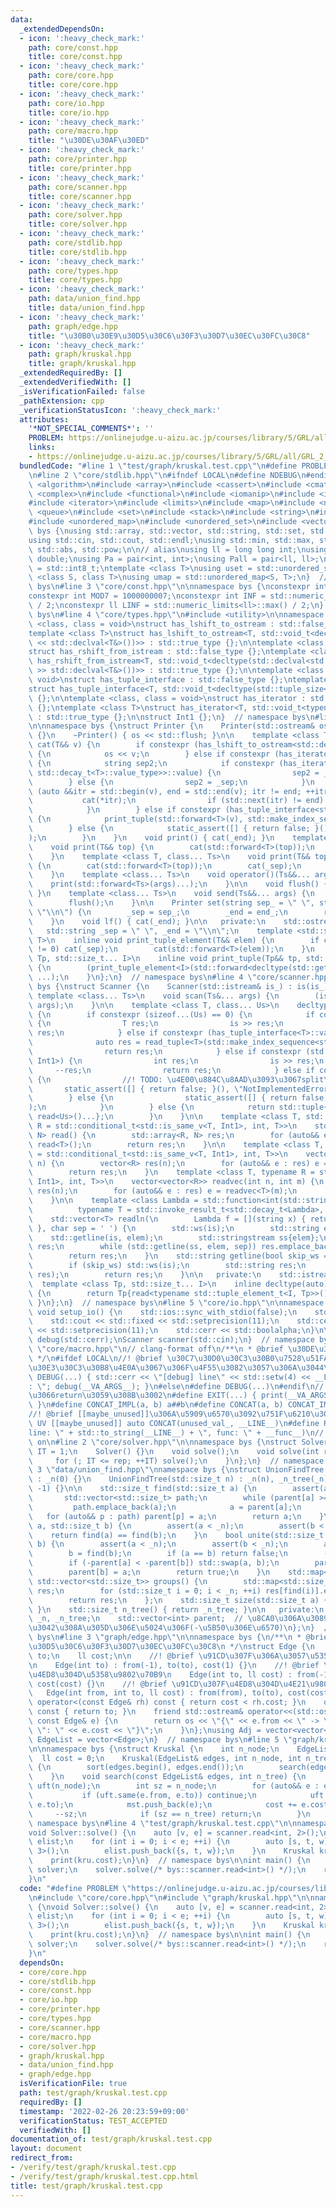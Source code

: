 ```yaml
---
data:
  _extendedDependsOn:
  - icon: ':heavy_check_mark:'
    path: core/const.hpp
    title: core/const.hpp
  - icon: ':heavy_check_mark:'
    path: core/core.hpp
    title: core/core.hpp
  - icon: ':heavy_check_mark:'
    path: core/io.hpp
    title: core/io.hpp
  - icon: ':heavy_check_mark:'
    path: core/macro.hpp
    title: "\u30DE\u30AF\u30ED"
  - icon: ':heavy_check_mark:'
    path: core/printer.hpp
    title: core/printer.hpp
  - icon: ':heavy_check_mark:'
    path: core/scanner.hpp
    title: core/scanner.hpp
  - icon: ':heavy_check_mark:'
    path: core/solver.hpp
    title: core/solver.hpp
  - icon: ':heavy_check_mark:'
    path: core/stdlib.hpp
    title: core/stdlib.hpp
  - icon: ':heavy_check_mark:'
    path: core/types.hpp
    title: core/types.hpp
  - icon: ':heavy_check_mark:'
    path: data/union_find.hpp
    title: data/union_find.hpp
  - icon: ':heavy_check_mark:'
    path: graph/edge.hpp
    title: "\u30B0\u30E9\u30D5\u30C6\u30F3\u30D7\u30EC\u30FC\u30C8"
  - icon: ':heavy_check_mark:'
    path: graph/kruskal.hpp
    title: graph/kruskal.hpp
  _extendedRequiredBy: []
  _extendedVerifiedWith: []
  _isVerificationFailed: false
  _pathExtension: cpp
  _verificationStatusIcon: ':heavy_check_mark:'
  attributes:
    '*NOT_SPECIAL_COMMENTS*': ''
    PROBLEM: https://onlinejudge.u-aizu.ac.jp/courses/library/5/GRL/all/GRL_2_A
    links:
    - https://onlinejudge.u-aizu.ac.jp/courses/library/5/GRL/all/GRL_2_A
  bundledCode: "#line 1 \"test/graph/kruskal.test.cpp\"\n#define PROBLEM \"https://onlinejudge.u-aizu.ac.jp/courses/library/5/GRL/all/GRL_2_A\"\
    \n#line 2 \"core/stdlib.hpp\"\n#ifndef LOCAL\n#define NDEBUG\n#endif\n\n#include\
    \ <algorithm>\n#include <array>\n#include <cassert>\n#include <cmath>\n#include\
    \ <complex>\n#include <functional>\n#include <iomanip>\n#include <iostream>\n\
    #include <iterator>\n#include <limits>\n#include <map>\n#include <numeric>\n#include\
    \ <queue>\n#include <set>\n#include <stack>\n#include <string>\n#include <type_traits>\n\
    #include <unordered_map>\n#include <unordered_set>\n#include <vector>\n\nnamespace\
    \ bys {\nusing std::array, std::vector, std::string, std::set, std::map, std::pair;\n\
    using std::cin, std::cout, std::endl;\nusing std::min, std::max, std::sort, std::reverse,\
    \ std::abs, std::pow;\n\n// alias\nusing ll = long long int;\nusing ld = long\
    \ double;\nusing Pa = pair<int, int>;\nusing Pall = pair<ll, ll>;\nusing ibool\
    \ = std::int8_t;\ntemplate <class T>\nusing uset = std::unordered_set<T>;\ntemplate\
    \ <class S, class T>\nusing umap = std::unordered_map<S, T>;\n}  // namespace\
    \ bys\n#line 3 \"core/const.hpp\"\n\nnamespace bys {\nconstexpr int MOD = 998244353;\n\
    constexpr int MOD7 = 1000000007;\nconstexpr int INF = std::numeric_limits<int>::max()\
    \ / 2;\nconstexpr ll LINF = std::numeric_limits<ll>::max() / 2;\n}  // namespace\
    \ bys\n#line 4 \"core/types.hpp\"\n#include <utility>\n\nnamespace bys {\ntemplate\
    \ <class, class = void>\nstruct has_lshift_to_ostream : std::false_type {};\n\
    template <class T>\nstruct has_lshift_to_ostream<T, std::void_t<decltype(std::declval<std::ostream&>()\
    \ << std::declval<T&>())>> : std::true_type {};\n\ntemplate <class, class = void>\n\
    struct has_rshift_from_istream : std::false_type {};\ntemplate <class T>\nstruct\
    \ has_rshift_from_istream<T, std::void_t<decltype(std::declval<std::istream&>()\
    \ >> std::declval<T&>())>> : std::true_type {};\n\ntemplate <class T, class =\
    \ void>\nstruct has_tuple_interface : std::false_type {};\ntemplate <class T>\n\
    struct has_tuple_interface<T, std::void_t<decltype(std::tuple_size<T>())>> : std::true_type\
    \ {};\n\ntemplate <class, class = void>\nstruct has_iterator : std::false_type\
    \ {};\ntemplate <class T>\nstruct has_iterator<T, std::void_t<typename T::iterator>>\
    \ : std::true_type {};\n\nstruct Int1 {};\n}  // namespace bys\n#line 4 \"core/printer.hpp\"\
    \n\nnamespace bys {\nstruct Printer {\n    Printer(std::ostream& os_) : os(os_)\
    \ {}\n    ~Printer() { os << std::flush; }\n\n    template <class T>\n    void\
    \ cat(T&& v) {\n        if constexpr (has_lshift_to_ostream<std::decay_t<T>>::value)\
    \ {\n            os << v;\n        } else if constexpr (has_iterator<std::decay_t<T>>::value)\
    \ {\n            string sep2;\n            if constexpr (has_iterator<std::decay_t<typename\
    \ std::decay_t<T>::value_type>>::value) {\n                sep2 = _end;\n    \
    \        } else {\n                sep2 = _sep;\n            }\n            for\
    \ (auto &&itr = std::begin(v), end = std::end(v); itr != end; ++itr) {\n     \
    \           cat(*itr);\n                if (std::next(itr) != end) cat(sep2);\n\
    \            }\n        } else if constexpr (has_tuple_interface<std::decay_t<T>>::value)\
    \ {\n            print_tuple(std::forward<T>(v), std::make_index_sequence<std::tuple_size_v<std::decay_t<T>>>());\n\
    \        } else {\n            static_assert([] { return false; }(), \"type error\"\
    );\n        }\n    }\n    void print() { cat(_end); }\n    template <class T>\n\
    \    void print(T&& top) {\n        cat(std::forward<T>(top));\n        cat(_end);\n\
    \    }\n    template <class T, class... Ts>\n    void print(T&& top, Ts&&... args)\
    \ {\n        cat(std::forward<T>(top));\n        cat(_sep);\n        print(std::forward<Ts>(args)...);\n\
    \    }\n    template <class... Ts>\n    void operator()(Ts&&... args) {\n    \
    \    print(std::forward<Ts>(args)...);\n    }\n\n    void flush() { os << std::flush;\
    \ }\n    template <class... Ts>\n    void send(Ts&&... args) {\n        print(std::forward<Ts>(args)...);\n\
    \        flush();\n    }\n\n    Printer set(string sep_ = \" \", string end_ =\
    \ \"\\n\") {\n        _sep = sep_;\n        _end = end_;\n        return *this;\n\
    \    }\n    void lf() { cat(_end); }\n\n   private:\n    std::ostream& os;\n \
    \   std::string _sep = \" \", _end = \"\\n\";\n    template <std::size_t I, class\
    \ T>\n    inline void print_tuple_element(T&& elem) {\n        if constexpr (I\
    \ != 0) cat(_sep);\n        cat(std::forward<T>(elem));\n    }\n    template <class\
    \ Tp, std::size_t... I>\n    inline void print_tuple(Tp&& tp, std::index_sequence<I...>)\
    \ {\n        (print_tuple_element<I>(std::forward<decltype(std::get<I>(tp))>(std::get<I>(tp))),\
    \ ...);\n    }\n};\n}  // namespace bys\n#line 4 \"core/scanner.hpp\"\n\nnamespace\
    \ bys {\nstruct Scanner {\n    Scanner(std::istream& is_) : is(is_){};\n\n   \
    \ template <class... Ts>\n    void scan(Ts&... args) {\n        (is >> ... >>\
    \ args);\n    }\n\n    template <class T, class... Us>\n    decltype(auto) read()\
    \ {\n        if constexpr (sizeof...(Us) == 0) {\n            if constexpr (has_rshift_from_istream<T>::value)\
    \ {\n                T res;\n                is >> res;\n                return\
    \ res;\n            } else if constexpr (has_tuple_interface<T>::value) {\n  \
    \              auto res = read_tuple<T>(std::make_index_sequence<std::tuple_size_v<T>>());\n\
    \                return res;\n            } else if constexpr (std::is_same_v<T,\
    \ Int1>) {\n                int res;\n                is >> res;\n           \
    \     --res;\n                return res;\n            } else if constexpr (has_iterator<T>::value)\
    \ {\n                //! TODO: \u4E00\u884C\u8AAD\u3093\u3067split\n         \
    \       static_assert([] { return false; }(), \"NotImplementedError\");\n    \
    \        } else {\n                static_assert([] { return false; }(), \"TypeError\"\
    );\n            }\n        } else {\n            return std::tuple{read<T>(),\
    \ read<Us>()...};\n        }\n    }\n\n    template <class T, std::size_t N, typename\
    \ R = std::conditional_t<std::is_same_v<T, Int1>, int, T>>\n    std::array<R,\
    \ N> read() {\n        std::array<R, N> res;\n        for (auto&& e : res) e =\
    \ read<T>();\n        return res;\n    }\n\n    template <class T, typename R\
    \ = std::conditional_t<std::is_same_v<T, Int1>, int, T>>\n    vector<R> readvec(int\
    \ n) {\n        vector<R> res(n);\n        for (auto&& e : res) e = read<T>();\n\
    \        return res;\n    }\n    template <class T, typename R = std::conditional_t<std::is_same_v<T,\
    \ Int1>, int, T>>\n    vector<vector<R>> readvec(int n, int m) {\n        vector<vector<R>>\
    \ res(n);\n        for (auto&& e : res) e = readvec<T>(m);\n        return res;\n\
    \    }\n\n    template <class Lambda = std::function<int(std::string)>,\n    \
    \          typename T = std::invoke_result_t<std::decay_t<Lambda>, std::string>>\n\
    \    std::vector<T> readln(\n        Lambda f = [](string x) { return std::stoi(x);\
    \ }, char sep = ' ') {\n        std::ws(is);\n        std::string elem;\n    \
    \    std::getline(is, elem);\n        std::stringstream ss{elem};\n        std::vector<T>\
    \ res;\n        while (std::getline(ss, elem, sep)) res.emplace_back(f(elem));\n\
    \        return res;\n    }\n    std::string getline(bool skip_ws = true) {\n\
    \        if (skip_ws) std::ws(is);\n        std::string res;\n        std::getline(is,\
    \ res);\n        return res;\n    }\n\n   private:\n    std::istream& is;\n  \
    \  template <class Tp, std::size_t... I>\n    inline decltype(auto) read_tuple(std::index_sequence<I...>)\
    \ {\n        return Tp{read<typename std::tuple_element_t<I, Tp>>()...};\n   \
    \ }\n};\n}  // namespace bys\n#line 5 \"core/io.hpp\"\n\nnamespace bys {\n__attribute__((constructor))\
    \ void setup_io() {\n    std::ios::sync_with_stdio(false);\n    std::cin.tie(nullptr);\n\
    \    std::cout << std::fixed << std::setprecision(11);\n    std::cerr << std::fixed\
    \ << std::setprecision(11);\n    std::cerr << std::boolalpha;\n}\n\nPrinter print(std::cout),\
    \ debug(std::cerr);\nScanner scanner(std::cin);\n}  // namespace bys\n#line 2\
    \ \"core/macro.hpp\"\n// clang-format off\n/**\n * @brief \u30DE\u30AF\u30ED\n\
    \ */\n#ifdef LOCAL\n//! @brief \u30C7\u30D0\u30C3\u30B0\u7528\u51FA\u529B \u30B8\
    \u30E3\u30C3\u30B8\u4E0A\u3067\u306F\u4F55\u3082\u3057\u306A\u3044\u3002\n#define\
    \ DEBUG(...) { std::cerr << \"[debug] line\" << std::setw(4) << __LINE__ << \"\
    : \"; debug(__VA_ARGS__); }\n#else\n#define DEBUG(...)\n#endif\n//! @brief print\u3057\
    \u3066return\u3059\u308B\u3002\n#define EXIT(...) { print(__VA_ARGS__); return;\
    \ }\n#define CONCAT_IMPL(a, b) a##b\n#define CONCAT(a, b) CONCAT_IMPL(a, b)\n\
    //! @brief [[maybe_unused]]\u306A\u5909\u6570\u3092\u751F\u6210\u3002\n#define\
    \ UV [[maybe_unused]] auto CONCAT(unused_val_, __LINE__)\n#define RE std::runtime_error(\"\
    line: \" + std::to_string(__LINE__) + \", func: \" + __func__)\n// clang-format\
    \ on\n#line 2 \"core/solver.hpp\"\n\nnamespace bys {\nstruct Solver {\n    int\
    \ IT = 1;\n    Solver() {}\n    void solve();\n    void solve(int rep) {\n   \
    \     for (; IT <= rep; ++IT) solve();\n    }\n};\n}  // namespace bys\n#line\
    \ 3 \"data/union_find.hpp\"\nnamespace bys {\nstruct UnionFindTree {\n    UnionFindTree()\
    \ : _n(0) {}\n    UnionFindTree(std::size_t n) : _n(n), _n_tree(_n), parent(_n,\
    \ -1) {}\n\n    std::size_t find(std::size_t a) {\n        assert(a < _n);\n \
    \       std::vector<std::size_t> path;\n        while (parent[a] >= 0) {\n   \
    \         path.emplace_back(a);\n            a = parent[a];\n        }\n     \
    \   for (auto&& p : path) parent[p] = a;\n        return a;\n    }\n    bool same(std::size_t\
    \ a, std::size_t b) {\n        assert(a < _n);\n        assert(b < _n);\n    \
    \    return find(a) == find(b);\n    }\n    bool unite(std::size_t a, std::size_t\
    \ b) {\n        assert(a < _n);\n        assert(b < _n);\n        a = find(a);\n\
    \        b = find(b);\n        if (a == b) return false;\n        --_n_tree;\n\
    \        if (-parent[a] < -parent[b]) std::swap(a, b);\n        parent[a] += parent[b];\n\
    \        parent[b] = a;\n        return true;\n    }\n    std::map<std::size_t,\
    \ std::vector<std::size_t>> groups() {\n        std::map<std::size_t, std::vector<std::size_t>>\
    \ res;\n        for (std::size_t i = 0; i < _n; ++i) res[find(i)].emplace_back(i);\n\
    \        return res;\n    };\n    std::size_t size(std::size_t a) { return -parent[find(a)];\
    \ }\n    std::size_t n_tree() { return _n_tree; }\n\n   private:\n    std::size_t\
    \ _n, _n_tree;\n    std::vector<int> parent;  // \u8CA0\u306A\u3089\u89AA\u3067\
    \u3042\u308A\u305D\u306E\u5024\u306F(-\u5B50\u306E\u6570)\n};\n}  // namespace\
    \ bys\n#line 3 \"graph/edge.hpp\"\n\nnamespace bys {\n/**\n * @brief \u30B0\u30E9\
    \u30D5\u30C6\u30F3\u30D7\u30EC\u30FC\u30C8\n */\nstruct Edge {\n    int from,\
    \ to;\n    ll cost;\n\n    //! @brief \u91CD\u307F\u306A\u3057\u5358\u9802\u70B9\
    \n    Edge(int to) : from(-1), to(to), cost(1) {}\n    //! @brief \u91CD\u307F\
    \u4ED8\u304D\u5358\u9802\u70B9\n    Edge(int to, ll cost) : from(-1), to(to),\
    \ cost(cost) {}\n    //! @brief \u91CD\u307F\u4ED8\u304D\u4E21\u9802\u70B9\n \
    \   Edge(int from, int to, ll cost) : from(from), to(to), cost(cost) {}\n    bool\
    \ operator<(const Edge& rh) const { return cost < rh.cost; }\n    operator std::size_t()\
    \ const { return to; }\n    friend std::ostream& operator<<(std::ostream& os,\
    \ const Edge& e) {\n        return os << \"{\" << e.from << \" -> \" << e.to <<\
    \ \": \" << e.cost << \"}\";\n    }\n};\nusing Adj = vector<vector<Edge>>;\nusing\
    \ EdgeList = vector<Edge>;\n}  // namespace bys\n#line 5 \"graph/kruskal.hpp\"\
    \n\nnamespace bys {\nstruct Kruskal {\n    int n_node;\n    EdgeList mst;\n  \
    \  ll cost = 0;\n    Kruskal(EdgeList& edges, int n_node, int n_tree = 1) : n_node(n_node)\
    \ {\n        sort(edges.begin(), edges.end());\n        search(edges, n_tree);\n\
    \    }\n    void search(const EdgeList& edges, int n_tree) {\n        UnionFindTree\
    \ uft(n_node);\n        int sz = n_node;\n        for (auto&& e : edges) {\n \
    \           if (uft.same(e.from, e.to)) continue;\n            uft.unite(e.from,\
    \ e.to);\n            mst.push_back(e);\n            cost += e.cost;\n       \
    \     --sz;\n            if (sz == n_tree) return;\n        }\n    }\n};\n}  //\
    \ namespace bys\n#line 4 \"test/graph/kruskal.test.cpp\"\n\nnamespace bys {\n\
    void Solver::solve() {\n    auto [v, e] = scanner.read<int, 2>();\n    EdgeList\
    \ elist;\n    for (int i = 0; i < e; ++i) {\n        auto [s, t, w] = scanner.read<int,\
    \ 3>();\n        elist.push_back({s, t, w});\n    }\n    Kruskal kru(elist, v);\n\
    \    print(kru.cost);\n}\n}  // namespace bys\n\nint main() {\n    bys::Solver\
    \ solver;\n    solver.solve(/* bys::scanner.read<int>() */);\n    return 0;\n\
    }\n"
  code: "#define PROBLEM \"https://onlinejudge.u-aizu.ac.jp/courses/library/5/GRL/all/GRL_2_A\"\
    \n#include \"core/core.hpp\"\n#include \"graph/kruskal.hpp\"\n\nnamespace bys\
    \ {\nvoid Solver::solve() {\n    auto [v, e] = scanner.read<int, 2>();\n    EdgeList\
    \ elist;\n    for (int i = 0; i < e; ++i) {\n        auto [s, t, w] = scanner.read<int,\
    \ 3>();\n        elist.push_back({s, t, w});\n    }\n    Kruskal kru(elist, v);\n\
    \    print(kru.cost);\n}\n}  // namespace bys\n\nint main() {\n    bys::Solver\
    \ solver;\n    solver.solve(/* bys::scanner.read<int>() */);\n    return 0;\n\
    }\n"
  dependsOn:
  - core/core.hpp
  - core/stdlib.hpp
  - core/const.hpp
  - core/io.hpp
  - core/printer.hpp
  - core/types.hpp
  - core/scanner.hpp
  - core/macro.hpp
  - core/solver.hpp
  - graph/kruskal.hpp
  - data/union_find.hpp
  - graph/edge.hpp
  isVerificationFile: true
  path: test/graph/kruskal.test.cpp
  requiredBy: []
  timestamp: '2022-02-26 20:23:59+09:00'
  verificationStatus: TEST_ACCEPTED
  verifiedWith: []
documentation_of: test/graph/kruskal.test.cpp
layout: document
redirect_from:
- /verify/test/graph/kruskal.test.cpp
- /verify/test/graph/kruskal.test.cpp.html
title: test/graph/kruskal.test.cpp
---
```

